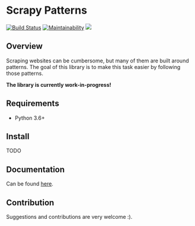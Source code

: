 # Scrapy Patterns
[![Build Status](https://travis-ci.org/oliverdozsa/scrapy-patterns.svg?branch=master)](https://travis-ci.org/oliverdozsa/scrapy-patterns)
[![Maintainability](https://api.codeclimate.com/v1/badges/d94be5b61c6e86dc1f69/maintainability)](https://codeclimate.com/github/oliverdozsa/scrapy-patterns/maintainability)
<a href="https://codeclimate.com/github/oliverdozsa/scrapy-patterns/test_coverage"><img src="https://api.codeclimate.com/v1/badges/d94be5b61c6e86dc1f69/test_coverage" /></a>

## Overview
Scraping websites can be cumbersome, but many of them are built around patterns. The goal of this library is to make
this task easier by following those patterns.

**The library is currently work-in-progress!**

## Requirements
* Python 3.6+

## Install
TODO

## Documentation
Can be found [here](https://oliverdozsa.github.io/scrapy-patterns/).

## Contribution
Suggestions and contributions are very welcome :).